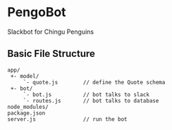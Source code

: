 # PengoBot
Slackbot for Chingu Penguins


## Basic File Structure
```
app/
 +- model/
     `- quote.js        // define the Quote schema
 +- bot/
     `- bot.js          // bot talks to slack
     `- routes.js       // bot talks to database
node_modules/
package.json
server.js               // run the bot
```
